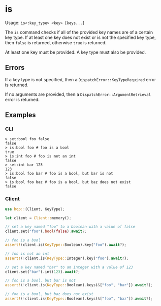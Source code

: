 # is

Usage: `is<:key_type> <key> [keys...]`

The `is` command checks if all of the provided key names are of a certain key
type. If at least one key does not exist or is not the specified key type,
then `false` is returned, otherwise `true` is returned.

At least one key must be provided. A key type must also be provided.

## Errors

If a key type is not specified, then a `DispatchError::KeyTypeRequired` error is
returned.

If no arguments are provided, then a `DispatchError::ArgumentRetrieval` error is
returned.

## Examples

### CLI

```
> set:bool foo false
false
> is:bool foo # foo is a bool
true
> is:int foo # foo is not an int
false
> set:int bar 123
123
> is:bool foo bar # foo is a bool, but bar is not
false
> is:bool foo baz # foo is a bool, but baz does not exist
false
```

### Client

```rust
use hop::{Client, KeyType};

let client = Client::memory();

// set a key named "foo" to a boolean with a value of false
client.set("foo").bool(false).await?;

// foo is a bool
assert!(client.is(KeyType::Boolean).key("foo").await?);

// foo is not an int
assert!(!client.is(KeyType::Integer).key("foo").await?);

// set a key named "bar" to an integer with a value of 123
client.set("bar").int(123).await?;

// foo is a bool, but bar is not
assert!(!client.is(KeyType::Boolean).keys(&["foo", "bar"]).await?);

// foo is a bool, but baz does not exist
assert!(!client.is(KeyType::Boolean).keys(&["foo", "baz"]).await?);
```
